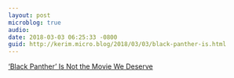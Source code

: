 ```yaml
---
layout: post
microblog: true
audio: 
date: 2018-03-03 06:25:33 -0800
guid: http://kerim.micro.blog/2018/03/03/black-panther-is.html
---
```

[‘Black Panther’ Is Not the Movie We Deserve](http://bostonreview.net/race/christopher-lebron-black-panther)
